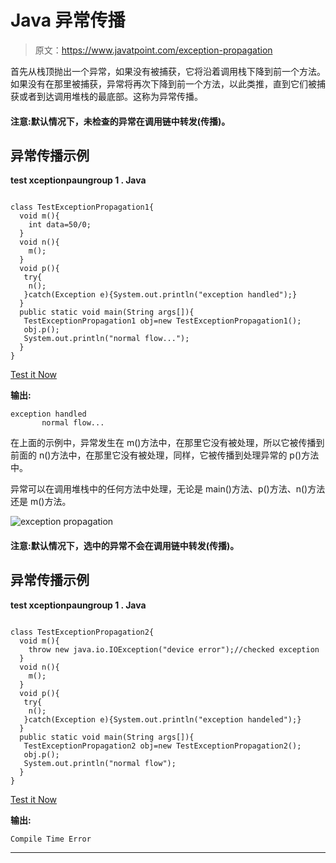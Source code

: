 # Java 异常传播

> 原文：<https://www.javatpoint.com/exception-propagation>

首先从栈顶抛出一个异常，如果没有被捕获，它将沿着调用栈下降到前一个方法。如果没有在那里被捕获，异常将再次下降到前一个方法，以此类推，直到它们被捕获或者到达调用堆栈的最底部。这称为异常传播。

#### 注意:默认情况下，未检查的异常在调用链中转发(传播)。

## 异常传播示例

**test xceptionpaungroup 1 . Java**

```

class TestExceptionPropagation1{
  void m(){
    int data=50/0;
  }
  void n(){
    m();
  }
  void p(){
   try{
    n();
   }catch(Exception e){System.out.println("exception handled");}
  }
  public static void main(String args[]){
   TestExceptionPropagation1 obj=new TestExceptionPropagation1();
   obj.p();
   System.out.println("normal flow...");
  }
}

```

[Test it Now](https://www.javatpoint.com/opr/test.jsp?filename=TestExceptionPropagation1)

**输出:**

```
exception handled
       normal flow...

```

在上面的示例中，异常发生在 m()方法中，在那里它没有被处理，所以它被传播到前面的 n()方法中，在那里它没有被处理，同样，它被传播到处理异常的 p()方法中。

异常可以在调用堆栈中的任何方法中处理，无论是 main()方法、p()方法、n()方法还是 m()方法。

![exception propagation](../img/2b0a5a783fd7e1c2936c7334ff7e380e.png)

#### 注意:默认情况下，选中的异常不会在调用链中转发(传播)。

## 异常传播示例

**test xceptionpaungroup 1 . Java**

```

class TestExceptionPropagation2{
  void m(){
    throw new java.io.IOException("device error");//checked exception
  }
  void n(){
    m();
  }
  void p(){
   try{
    n();
   }catch(Exception e){System.out.println("exception handeled");}
  }
  public static void main(String args[]){
   TestExceptionPropagation2 obj=new TestExceptionPropagation2();
   obj.p();
   System.out.println("normal flow");
  }
}

```

[Test it Now](https://www.javatpoint.com/opr/test.jsp?filename=TestExceptionPropagation2)

**输出:**

```
Compile Time Error

```

* * *